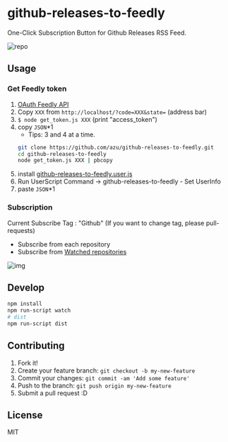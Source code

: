 github-releases-to-feedly
=========================

One-Click Subscription Button for Github Releases RSS Feed.

![repo](http://take.ms/2bbce)

Usage
-----

### Get Feedly token

1. [OAuth Feedly API](https://cloud.feedly.com/v3/auth/auth?client_id=feedly&redirect_uri=http://localhost&scope=https://cloud.feedly.com/subscriptions&response_type=code&migrate=false)
2. Copy `XXX` from `http://localhost/?code=XXX&state=` (address bar)
3. `$ node get_token.js XXX` (print "access_token")
4. copy `JSON`*1
	- Tips: 3 and 4 at a time.
	``` sh
	git clone https://github.com/azu/github-releases-to-feedly.git
	cd github-releases-to-feedly
	node get_token.js XXX | pbcopy
	```
5. install [github-releases-to-feedly.user.js](https://raw.githubusercontent.com/azu/github-releases-to-feedly/master/github-releases-to-feedly.user.js)
6. Run UserScript Command -> github-releases-to-feedly - Set UserInfo
7. paste `JSON`*1

### Subscription

Current Subscribe Tag : "Github" (If you want to change tag, please pull-requests)

- Subscribe from each repository
- Subscribe from [Watched repositories](https://github.com/watching)

![img](http://take.ms/qDycP)

Develop
-------

```sh
npm install
npm run-script watch
# dist
npm run-script dist
```

Contributing
------------

1. Fork it!
2. Create your feature branch: `git checkout -b my-new-feature`
3. Commit your changes: `git commit -am 'Add some feature'`
4. Push to the branch: `git push origin my-new-feature`
5. Submit a pull request :D

License
-------

MIT
